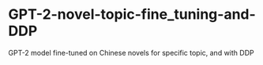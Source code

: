 # GPT-2-novel-topic-fine_tuning-and-DDP
GPT-2 model fine-tuned on Chinese novels for specific topic, and with DDP 
